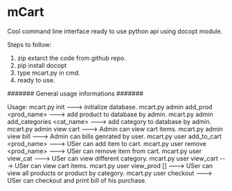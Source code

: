 # mCart
Cool command line interface ready to use python api using docopt module.


Steps to follow:

1. zip extarct the code from github repo.
2. pip install docopt
3. type mcart.py in cmd.
4. ready to use.


####### General usage informations #######

Usage:
    mcart.py init                                                               ---> initialize database.
    mcart.py admin add_prod <prod_name> <description> <amount> <category>       ---> add product to database by admin.
    mcart.py admin add_categories <cat_name>                                    ---> add category to database by admin.
    mcart.py admin view cart                                                    ---> Admin can view cart items.
    mcart.py admin view bill                                                    ---> Admin can bills genrated by user.
    mcart.py user add_to_cart <prod_name>                                       ---> USer can add item to cart.
    mcart.py user remove <prod_name>                                            ---> USer can remove item from cart.
    mcart.py user view_cat                                                      ---> USer can view different category.
    mcart.py user view_cart                                                     ---> USer can view cart items.
    mcart.py user view_prod [<category>]                                        ---> USer can view all products or product by category.
    mcart.py user checkout                                                      ---> USer can checkout and print bill of his purchase.
